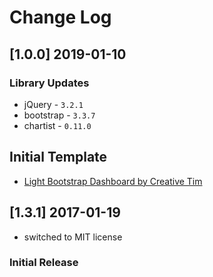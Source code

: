 # Change Log

## [1.0.0] 2019-01-10
### Library Updates
- jQuery - `3.2.1`
- bootstrap - `3.3.7`
- chartist - `0.11.0`

## Initial Template
- [Light Bootstrap Dashboard by Creative Tim](http://www.creative-tim.com/product/light-bootstrap-dashboard)

## [1.3.1] 2017-01-19
- switched to MIT license

### Initial Release

